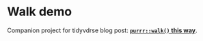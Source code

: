 # Walk demo

Companion project for tidyvdrse blog post: [**`purrr::walk()` this way**](https://www.tidyverse.org/blog/2023/05/purrr-walk-this-way/).

